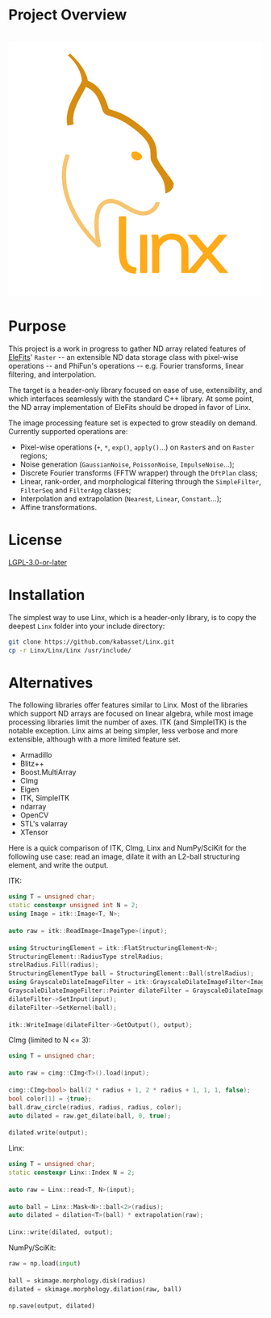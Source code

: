 # Project Overview

<br/>![Linx logo](doc/diagrams/logo_square.svg)

# Purpose

This project is a work in progress to gather ND array related features
of [EleFits](https://cnes.github.io/EleFits/)' `Raster` -- an extensible ND data storage class with pixel-wise operations --
and PhiFun's operations -- e.g. Fourier transforms, linear filtering, and interpolation.

The target is a header-only library focused on ease of use, extensibility,
and which interfaces seamlessly with the standard C++ library.
At some point, the ND array implementation of EleFits should be droped in favor of Linx.

The image processing feature set is expected to grow steadily on demand.
Currently supported operations are:

* Pixel-wise operations (`+`, `*`, `exp()`, `apply()`...) on `Raster`s and on `Raster` regions;
* Noise generation (`GaussianNoise`, `PoissonNoise`, `ImpulseNoise`...);
* Discrete Fourier transforms (FFTW wrapper) through the `DftPlan` class;
* Linear, rank-order, and morphological filtering through the `SimpleFilter`, `FilterSeq` and `FilterAgg` classes;
* Interpolation and extrapolation (`Nearest`, `Linear`, `Constant`...);
* Affine transformations.

# License

[LGPL-3.0-or-later](LICENSE.md)

# Installation

The simplest way to use Linx, which is a header-only library, is to copy the deepest `Linx` folder into your include directory:

```sh
git clone https://github.com/kabasset/Linx.git
cp -r Linx/Linx/Linx /usr/include/
```

# Alternatives

The following libraries offer features similar to Linx.
Most of the libraries which support ND arrays are focused on linear algebra,
while most image processing libraries limit the number of axes.
ITK (and SimpleITK) is the notable exception.
Linx aims at being simpler, less verbose and more extensible,
although with a more limited feature set.

* Armadillo
* Blitz++
* Boost.MultiArray
* CImg
* Eigen
* ITK, SimpleITK
* ndarray
* OpenCV
* STL's valarray
* XTensor

Here is a quick comparison of ITK, CImg, Linx and NumPy/SciKit for the following use case:
read an image, dilate it with an L2-ball structuring element, and write the output.

ITK:

```cpp
using T = unsigned char;
static constexpr unsigned int N = 2;
using Image = itk::Image<T, N>;

auto raw = itk::ReadImage<ImageType>(input);

using StructuringElement = itk::FlatStructuringElement<N>;
StructuringElement::RadiusType strelRadius;
strelRadius.Fill(radius);
StructuringElementType ball = StructuringElement::Ball(strelRadius);
using GrayscaleDilateImageFilter = itk::GrayscaleDilateImageFilter<Image, Image, StructuringElement>;
GrayscaleDilateImageFilter::Pointer dilateFilter = GrayscaleDilateImageFilter::New();
dilateFilter->SetInput(input);
dilateFilter->SetKernel(ball);

itk::WriteImage(dilateFilter->GetOutput(), output);
```

CImg (limited to N <= 3):

```cpp
using T = unsigned char;

auto raw = cimg::CImg<T>().load(input);

cimg::CImg<bool> ball(2 * radius + 1, 2 * radius + 1, 1, 1, false);
bool color[1] = {true};
ball.draw_circle(radius, radius, radius, color);
auto dilated = raw.get_dilate(ball, 0, true);

dilated.write(output);
```

Linx:


```cpp
using T = unsigned char;
static constexpr Linx::Index N = 2;

auto raw = Linx::read<T, N>(input);

auto ball = Linx::Mask<N>::ball<2>(radius);
auto dilated = dilation<T>(ball) * extrapolation(raw);

Linx::write(dilated, output);
```

NumPy/SciKit:

```python
raw = np.load(input)

ball = skimage.morphology.disk(radius)
dilated = skimage.morphology.dilation(raw, ball)

np.save(output, dilated)
```
